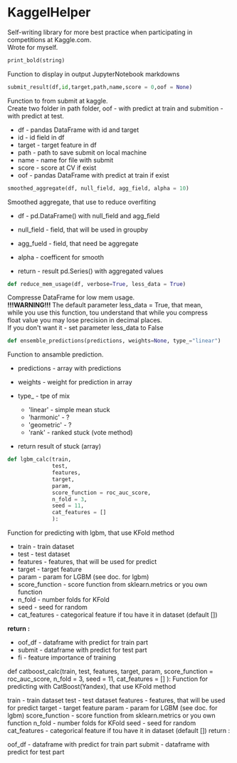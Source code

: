 # KaggelHelper  
  
Self-writing library for more best practice when participating in competitions at Kaggle.com.  
Wrote for myself.  
  
```python 
print_bold(string)
``` 
Function to display in output JupyterNotebook markdowns  
  
``` python 
submit_result(df,id,target,path,name,score = 0,oof = None)
```
Function to from submit at kaggle.  
Create two folder in path folder, oof - with predict at train and submition - with predict at test.  
  
- df - pandas DataFrame with id and target  
- id - id field in df  
- target - target feature in df  
- path - path to save submit on local machine  
- name - name for file with submit  
- score - score at CV if exist  
- oof - pandas DataFrame with predict at train if exist  
    
    
```python 
smoothed_aggregate(df, null_field, agg_field, alpha = 10)
```
Smoothed aggregate, that use to reduce overfiting  
- df - pd.DataFrame() with null_field and agg_field  
- null_field - field, that will be used in groupby  
- agg_fueld - field, that need be aggregate  
- alpha - coefficent for smooth  
  
- return  - result pd.Series() with aggregated values  
      
```python 
def reduce_mem_usage(df, verbose=True, less_data = True)
```
Compresse DataFrame for low mem usage.  
<b>!!!WARNING!!!  </b>
The default parameter less_data = True, that mean,  
while you use this function, tou understand that while you compress  
float value you may lose precision in decimal places.  
If you don't want it - set parameter less_data to False  

```python 
def ensemble_predictions(predictions, weights=None, type_="linear")
```
Function to ansamble prediction.  
  
- predictions - array with predictions  
- weights - weight for prediction in array  
- type_ - tpe of mix  
   - 'linear' - simple mean stuck  
   - 'harmonic' - ?  
   - 'geometric' - ?  
   - 'rank' - ranked stuck (vote method)  
  
- return result of stuck (array)  
  
```python 
def lgbm_calc(train,
              test,
              features,
              target,
              param,
              score_function = roc_auc_score,
              n_fold = 3, 
              seed = 11, 
              cat_features = []
              ):
```
Function for predicting with lgbm, that use KFold method  
  
- train - train dataset  
- test - test dataset  
- features - features, that will be used for predict  
- target - target feature  
- param - param for LGBM (see doc. for lgbm)  
- score_function  - score function from sklearn.metrics or you own function  
- n_fold - number folds for KFold  
- seed - seed for random  
- cat_features - categorical feature if tou have it in dataset (default [])  
  
<b>return :</b>  
  
- oof_df - dataframe with predict for train part  
- submit - dataframe with predict for test part  
- fi - feature importance of training  
  
def catboost_calc(train,
              test,
              features,
              target,
              param,
              score_function = roc_auc_score,
              n_fold = 3, 
              seed = 11, 
              cat_features = []
              ):
Function for predicting with CatBoost(Yandex), that use KFold method

train - train dataset
test - test dataset
features - features, that will be used for predict
target - target feature
param - param for LGBM (see doc. for lgbm)
score_function - score function from sklearn.metrics or you own function
n_fold - number folds for KFold
seed - seed for random
cat_features - categorical feature if tou have it in dataset (default [])
return :

oof_df - dataframe with predict for train part
submit - dataframe with predict for test part
